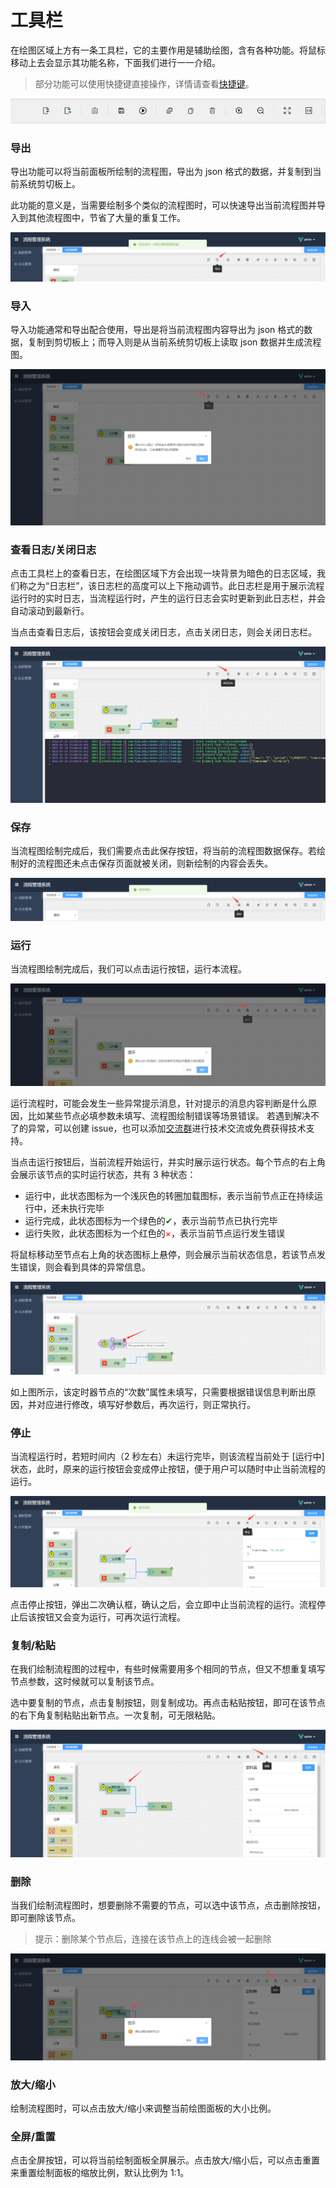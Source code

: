 # 工具栏

在绘图区域上方有一条工具栏，它的主要作用是辅助绘图，含有各种功能。将鼠标移动上去会显示其功能名称，下面我们进行一一介绍。

> 部分功能可以使用快捷键直接操作，详情请查看[快捷键](getting-started/flow-editor?id=快捷键)。

![image](../img/flow-editor-toolbar.png ":size=60%")

### 导出

导出功能可以将当前面板所绘制的流程图，导出为 json 格式的数据，并复制到当前系统剪切板上。

此功能的意义是，当需要绘制多个类似的流程图时，可以快速导出当前流程图并导入到其他流程图中，节省了大量的重复工作。

![image](../img/flow-editor-export.png)

### 导入

导入功能通常和导出配合使用，导出是将当前流程图内容导出为 json 格式的数据，复制到剪切板上；而导入则是从当前系统剪切板上读取 json 数据并生成流程图。

![image](../img/flow-editor-import.png)

### 查看日志/关闭日志

点击工具栏上的查看日志，在绘图区域下方会出现一块背景为暗色的日志区域，我们称之为“日志栏”，该日志栏的高度可以上下拖动调节。此日志栏是用于展示流程运行时的实时日志，当流程运行时，产生的运行日志会实时更新到此日志栏，并会自动滚动到最新行。

当点击查看日志后，该按钮会变成关闭日志，点击关闭日志，则会关闭日志栏。

![image](../img/flow-editor-logs.png)

### 保存

当流程图绘制完成后，我们需要点击此保存按钮，将当前的流程图数据保存。若绘制好的流程图还未点击保存页面就被关闭，则新绘制的内容会丢失。

![image](../img/flow-editor-save.png)

### 运行

当流程图绘制完成后，我们可以点击运行按钮，运行本流程。

![image](../img/flow-editor-run.png)

运行流程时，可能会发生一些异常提示消息，针对提示的消息内容判断是什么原因，比如某些节点必填参数未填写、流程图绘制错误等场景错误。
若遇到解决不了的异常，可以创建 issue，也可以添加[交流群](introduce/overview?id=交流群)进行技术交流或免费获得技术支持。

当点击运行按钮后，当前流程开始运行，并实时展示运行状态。每个节点的右上角会展示该节点的实时运行状态，共有 3 种状态：

- 运行中，此状态图标为一个浅灰色的转圈加载图标，表示当前节点正在持续运行中，还未执行完毕
- 运行完成，此状态图标为一个绿色的<font color=green>✔</font>，表示当前节点已执行完毕
- 运行失败，此状态图标为一个红色的<font color=red>×</font>，表示当前节点运行发生错误

将鼠标移动至节点右上角的状态图标上悬停，则会展示当前状态信息，若该节点发生错误，则会看到具体的异常信息。

![image](../img/flow-editor-error.png)

如上图所示，该定时器节点的“次数”属性未填写，只需要根据错误信息判断出原因，并对应进行修改，填写好参数后，再次运行，则正常执行。

### 停止

当流程运行时，若短时间内（2 秒左右）未运行完毕，则该流程当前处于 [运行中] 状态，此时，原来的运行按钮会变成停止按钮，便于用户可以随时中止当前流程的运行。

![image](../img/flow-editor-stop.png)

点击停止按钮，弹出二次确认框，确认之后，会立即中止当前流程的运行。流程停止后该按钮又会变为运行，可再次运行流程。

### 复制/粘贴

在我们绘制流程图的过程中，有些时候需要用多个相同的节点，但又不想重复填写节点参数，这时候就可以复制该节点。

选中要复制的节点，点击复制按钮，则复制成功。再点击粘贴按钮，即可在该节点的右下角复制粘贴出新节点。一次复制，可无限粘贴。

![image](../img/flow-editor-copy.png)

### 删除

当我们绘制流程图时，想要删除不需要的节点，可以选中该节点，点击删除按钮，即可删除该节点。

> 提示：删除某个节点后，连接在该节点上的连线会被一起删除

![image](../img/flow-editor-delete.png)

### 放大/缩小

绘制流程图时，可以点击放大/缩小来调整当前绘图面板的大小比例。

### 全屏/重置

点击全屏按钮，可以将当前绘制面板全屏展示。点击放大/缩小后，可以点击重置来重置绘制面板的缩放比例，默认比例为 1:1。
